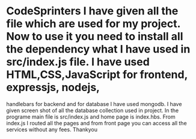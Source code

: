 # CodeSprinters I have given all the file which are used for my project. Now to use it you need to install all the dependency what I have used in src/index.js file. I have used HTML,CSS,JavaScript for frontend, expressjs, nodejs,
handlebars for backend and for database I have used mongodb. I have given screen shot of all the database collection used in project. In the programe main file is src/index.js and home page is index.hbs. From index.js I 
routed all the pages and from front page you can access all the services without any fees. Thankyou
